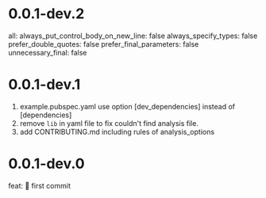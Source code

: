 # 0.0.1-dev.2
all:
always_put_control_body_on_new_line: false
always_specify_types: false
prefer_double_quotes: false
prefer_final_parameters: false
unnecessary_final: false
# 0.0.1-dev.1
1. example.pubspec.yaml use option [dev_dependencies] instead of [dependencies]
2. remove `lib` in yaml file to fix couldn't find analysis file.
3. add CONTRIBUTING.md including rules of analysis_options
# 0.0.1-dev.0
feat: :tada: first commit